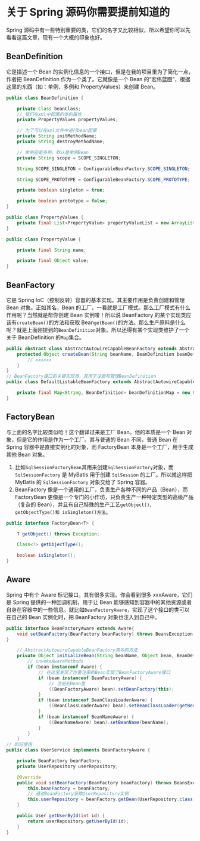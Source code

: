 # 关于 Spring 源码你需要提前知道的

Spring 源码中有一些特别重要的类，它们的名字又比较相似，所以希望你可以先看看这篇文章，现有一个大概的印象也好。

## BeanDefinition

它是描述一个 Bean 的实例化信息的一个接口，但是在我的项目里为了简化一点，作者把 BeanDefinition 作为一个类了。它就像是一个 Bean 的“宏伟蓝图”，根据这里的东西（如：单例、多例和 PropertyValues）来创建 Bean。

```java
public class BeanDefinition {

    private Class beanClass;
    // 我们在xml中配置的类的属性
    private PropertyValues propertyValues;

    // 为了可以在xml文件中进行bean配置
    private String initMethodName;
    private String destroyMethodName;

    // 单例还是多例。默认是单例Bean
    private String scope = SCOPE_SINGLETON;

    String SCOPE_SINGLETON = ConfigurableBeanFactory.SCOPE_SINGLETON;

    String SCOPE_PROTOTYPE = ConfigurableBeanFactory.SCOPE_PROTOTYPE;

    private boolean singleton = true;

    private boolean prototype = false;
}

public class PropertyValues {
    private final List<PropertyValue> propertyValueList = new ArrayList<>();
}

public class PropertyValue {

    private final String name;

    private final Object value;
}
```

## BeanFactory

它是 Spring IoC（控制反转）容器的基本实现。其主要作用是负责创建和管理 Bean 对象。正如其名，Bean 的工厂，一看就是工厂模式。那么工厂模式有什么作用呢？当然就是帮你创建 Bean 实例喽！所以说 BeanFactory 的某个实现类应该有`createBean()`的方法和获取 Bean`getBean()`的方法。那么生产原料是什么呢？就是上面刚提到的`BeanDefinition`对象。所以还得有某个实现类维护了一个关于 BeanDefinition 的`Map`集合。

```java
public abstract class AbstractAutowireCapableBeanFactory extends AbstractBeanFactory implements AutowireCapableBeanFactory {
    protected Object createBean(String beanName, BeanDefinition beanDefinition, Object[] args) throws BeansException {
        // xxxxxx
    }
}
// BeanFactory接口的关键实现类，其用于注册和管理BeanDefinition
public class DefaultListableBeanFactory extends AbstractAutowireCapableBeanFactory implements BeanDefinitionRegistry, ConfigurableListableBeanFactory {

    private final Map<String, BeanDefinition> beanDefinitionMap = new ConcurrentHashMap<>();
}
```

## FactoryBean

与上面的名字比较类似哈！这个翻译过来是工厂 Bean。他的本质是一个 Bean 对象，但是它的作用是作为一个工厂。其与普通的 Bean 不同，普通 Bean 在 Spring 容器中是直接实例化的对象，而 FactoryBean 本身是一个工厂，用于生成其他 Bean 对象。

1. 比如`SqlSessionFactoryBean`其用来创建`SqlSessionFactory`对象，而 `SqlSessionFactory` 是 MyBatis 用于创建 `SqlSession` 的工厂。所以就这样把 MyBatis 的 `SqlSessionFactory` 对象交给了 Spring 容器。
2. BeanFactory 像是一个通用的工厂，负责生产各种不同的产品（Bean），而 FactoryBean 更像是一个专门的小作坊，只负责生产一种特定类型的高级产品（复杂的 Bean），并且有自己特殊的生产工艺`getObject()、getObjectType()和 isSingleton()方法`。

```java
public interface FactoryBean<T> {

    T getObject() throws Exception;

    Class<?> getObjectType();

    boolean isSingleton();
}
```

## Aware

Spring 中有个 Aware 标记接口，其有很多实现。你会看到很多 xxxAware，它们是 Spring 提供的一种回调机制，用于让 Bean 能够感知到容器中的其他资源或者自身在容器中的一些信息。就比如`BeanFactoryAware`，实现了这个接口的类可以在自己的 Bean 实例化时，把 BeanFactory 对象也注入到自己中。

```java
public interface BeanFactoryAware extends Aware{
    void setBeanFactory(BeanFactory beanFactory) throws BeansException;
}

    // AbstractAutowireCapableBeanFactory类中的方法
    private Object initializeBean(String beanName, Object bean, BeanDefinition beanDefinition) {
        // invokeAwareMethods
        if (bean instanceof Aware) {
            // 在这里发现了你要注册的Bean实现了BeanFactoryAware接口
            if (bean instanceof BeanFactoryAware) {
                // 注册到Bean里
                ((BeanFactoryAware) bean).setBeanFactory(this);
            }
            if (bean instanceof BeanClassLoaderAware) {
                ((BeanClassLoaderAware) bean).setBeanClassLoader(getBeanClassLoader());
            }
            if (bean instanceof BeanNameAware) {
                ((BeanNameAware) bean).setBeanName(beanName);
            }
        }
    }
// 如何使用
public class UserService implements BeanFactoryAware {

    private BeanFactory beanFactory;
    private UserRepository userRepository;

    @Override
    public void setBeanFactory(BeanFactory beanFactory) throws BeansException {
        this.beanFactory = beanFactory;
        // 通过BeanFactory获取UserRepository实例
        this.userRepository = beanFactory.getBean(UserRepository.class);
    }

    public User getUserById(int id) {
        return userRepository.getUserById(id);
    }
}
```
